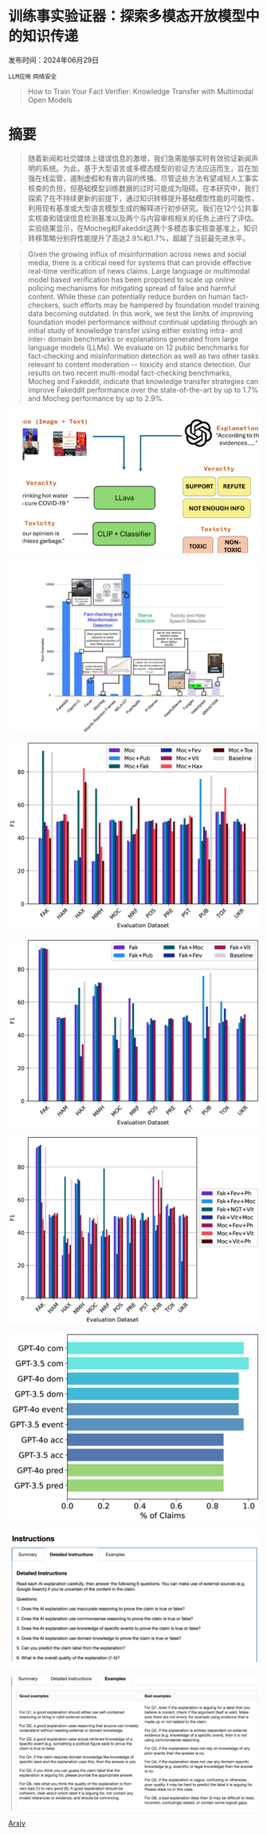 # 训练事实验证器：探索多模态开放模型中的知识传递

发布时间：2024年06月29日

`LLM应用` `网络安全`

> How to Train Your Fact Verifier: Knowledge Transfer with Multimodal Open Models

# 摘要

> 随着新闻和社交媒体上错误信息的激增，我们急需能够实时有效验证新闻声明的系统。为此，基于大型语言或多模态模型的验证方法应运而生，旨在加强在线监管，遏制虚假和有害内容的传播。尽管这些方法有望减轻人工事实核查的负担，但基础模型训练数据的过时可能成为阻碍。在本研究中，我们探索了在不持续更新的前提下，通过知识转移提升基础模型性能的可能性，利用现有基准或大型语言模型生成的解释进行初步研究。我们在12个公共事实核查和错误信息检测基准以及两个与内容审核相关的任务上进行了评估。实验结果显示，在Mocheg和Fakeddit这两个多模态事实核查基准上，知识转移策略分别将性能提升了高达2.9%和1.7%，超越了当前最先进水平。

> Given the growing influx of misinformation across news and social media, there is a critical need for systems that can provide effective real-time verification of news claims. Large language or multimodal model based verification has been proposed to scale up online policing mechanisms for mitigating spread of false and harmful content. While these can potentially reduce burden on human fact-checkers, such efforts may be hampered by foundation model training data becoming outdated. In this work, we test the limits of improving foundation model performance without continual updating through an initial study of knowledge transfer using either existing intra- and inter- domain benchmarks or explanations generated from large language models (LLMs). We evaluate on 12 public benchmarks for fact-checking and misinformation detection as well as two other tasks relevant to content moderation -- toxicity and stance detection. Our results on two recent multi-modal fact-checking benchmarks, Mocheg and Fakeddit, indicate that knowledge transfer strategies can improve Fakeddit performance over the state-of-the-art by up to 1.7% and Mocheg performance by up to 2.9%.

![训练事实验证器：探索多模态开放模型中的知识传递](../../../paper_images/2407.00369/x1.png)

![训练事实验证器：探索多模态开放模型中的知识传递](../../../paper_images/2407.00369/x2.png)

![训练事实验证器：探索多模态开放模型中的知识传递](../../../paper_images/2407.00369/x3.png)

![训练事实验证器：探索多模态开放模型中的知识传递](../../../paper_images/2407.00369/x4.png)

![训练事实验证器：探索多模态开放模型中的知识传递](../../../paper_images/2407.00369/x5.png)

![训练事实验证器：探索多模态开放模型中的知识传递](../../../paper_images/2407.00369/x6.png)

![训练事实验证器：探索多模态开放模型中的知识传递](../../../paper_images/2407.00369/instructions1.png)

![训练事实验证器：探索多模态开放模型中的知识传递](../../../paper_images/2407.00369/instructions2.png)

[Arxiv](https://arxiv.org/abs/2407.00369)